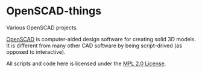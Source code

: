 # OpenSCAD-things
Various OpenSCAD projects.

[OpenSCAD](www.openscad.org) is computer-aided design software for creating solid 3D models. It is different from many other CAD software by being script-drived (as opposed to interactive).

All scripts and code here is licensed under the [MPL 2.0 License](LICENSE).
